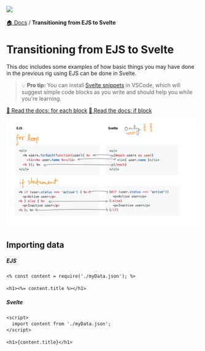 ![](https://graphics.thomsonreuters.com/style-assets/images/logos/reuters-graphics-logo/svg/graphics-logo-color-dark.svg)

[🏠 Docs](https://github.com/reuters-graphics/bluprint_graphics-kit/blob/master/docs/developers/README.md) / **Transitioning from EJS to Svelte**

# Transitioning from EJS to Svelte

This doc includes some examples of how basic things you may have done in the previous rig using EJS can be done in Svelte.

> 💡 **Pro tip:** You can install [Svelte snippets](https://marketplace.visualstudio.com/items?itemName=fivethree.vscode-svelte-snippets) in VSCode, which will suggest simple code blocks as you write and should help you while you're learning.

[📖 Read the docs: for each block](https://svelte.dev/tutorial/each-blocks)
[📖 Read the docs: if block](https://svelte.dev/tutorial/if-blocks)

![](../../src/statics/images/docs-ai-ps/if-for.jpg 'ejs to svelte for each and if else blocks')

## Importing data

##### EJS

```ejs
<% const content = require('./myData.json'); %>

<h1><%= content.title %></h1>
```

##### Svelte

```svelte
<script>
  import content from './myData.json';
</script>

<h1>{content.title}</h1>
```
